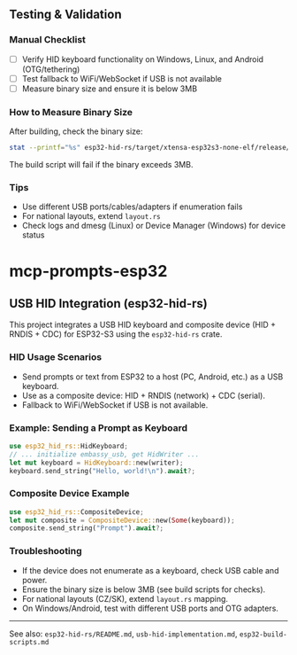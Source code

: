 ## Testing & Validation

### Manual Checklist
- [ ] Verify HID keyboard functionality on Windows, Linux, and Android (OTG/tethering)
- [ ] Test fallback to WiFi/WebSocket if USB is not available
- [ ] Measure binary size and ensure it is below 3MB

### How to Measure Binary Size
After building, check the binary size:

```sh
stat --printf="%s" esp32-hid-rs/target/xtensa-esp32s3-none-elf/release/esp32-hid-rs
```
The build script will fail if the binary exceeds 3MB.

### Tips
- Use different USB ports/cables/adapters if enumeration fails
- For national layouts, extend `layout.rs`
- Check logs and dmesg (Linux) or Device Manager (Windows) for device status
# mcp-prompts-esp32

## USB HID Integration (esp32-hid-rs)

This project integrates a USB HID keyboard and composite device (HID + RNDIS + CDC) for ESP32-S3 using the `esp32-hid-rs` crate.

### HID Usage Scenarios
- Send prompts or text from ESP32 to a host (PC, Android, etc.) as a USB keyboard.
- Use as a composite device: HID + RNDIS (network) + CDC (serial).
- Fallback to WiFi/WebSocket if USB is not available.

### Example: Sending a Prompt as Keyboard
```rust
use esp32_hid_rs::HidKeyboard;
// ... initialize embassy_usb, get HidWriter ...
let mut keyboard = HidKeyboard::new(writer);
keyboard.send_string("Hello, world!\n").await?;
```

### Composite Device Example
```rust
use esp32_hid_rs::CompositeDevice;
let mut composite = CompositeDevice::new(Some(keyboard));
composite.send_string("Prompt").await?;
```

### Troubleshooting
- If the device does not enumerate as a keyboard, check USB cable and power.
- Ensure the binary size is below 3MB (see build scripts for checks).
- For national layouts (CZ/SK), extend `layout.rs` mapping.
- On Windows/Android, test with different USB ports and OTG adapters.

---

See also: `esp32-hid-rs/README.md`, `usb-hid-implementation.md`, `esp32-build-scripts.md`